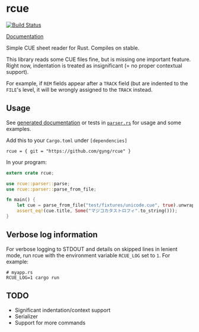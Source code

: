 # rcue

[![Build Status](https://travis-ci.org/gyng/rcue.svg?branch=master)](https://travis-ci.org/gyng/rcue)

[Documentation](https://gyng.github.io/rcue)

Simple CUE sheet reader for Rust. Compiles on stable.

This library reads some CUE files fine, but is missing one important feature. Right now, indentation is treated as insignificant (= no proper contextual support).

For example, if `REM` fields appear after a `TRACK` field (but are indented to the `FILE`'s level, it will be wrongly assigned to the `TRACK` instead.

## Usage

See [generated documentation](https://gyng.github.io/rcue) or tests in [`parser.rs`](src/parser.rs) for usage and some examples.

Add this to your `Cargo.toml` under `[dependencies]`

```
rcue = { git = "https://github.com/gyng/rcue" }
```

In your program:

```rust
extern crate rcue;

use rcue::parser::parse;
use rcue::parser::parse_from_file;

fn main() {
    let cue = parse_from_file("test/fixtures/unicode.cue", true).unwrap();
    assert_eq!(cue.title, Some("マジコカタストロフィ".to_string()));
}
```

## Verbose log information
For verbose logging to STDOUT and details on skipped lines in lenient mode, run rcue with the environment variable `RCUE_LOG` set to `1`. For example:

```
# myapp.rs
RCUE_LOG=1 cargo run
```

## TODO

* Significant indentation/context support
* Serializer
* Support for more commands
